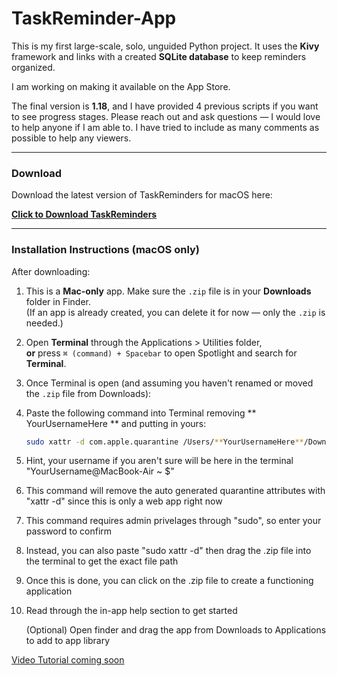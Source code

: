 # TaskReminder-App

This is my first large-scale, solo, unguided Python project. It uses the **Kivy** framework and links with a created **SQLite database** to keep reminders organized.

I am working on making it available on the App Store.

The final version is **1.18**, and I have provided 4 previous scripts if you want to see progress stages. Please reach out and ask questions — I would love to help anyone if I am able to. I have tried to include as many comments as possible to help any viewers.

---

### Download

Download the latest version of TaskReminders for macOS here:

[**Click to Download TaskReminders**](https://github.com/atimmeny27/TaskReminder-App/releases/latest/download/TaskReminders.app.zip)

---

### Installation Instructions (macOS only)

After downloading:

1. This is a **Mac-only** app. Make sure the `.zip` file is in your **Downloads** folder in Finder.  
   (If an app is already created, you can delete it for now — only the `.zip` is needed.)

2. Open **Terminal** through the Applications > Utilities folder,  
   **or** press `⌘ (command) + Spacebar` to open Spotlight and search for **Terminal**.

3. Once Terminal is open (and assuming you haven't renamed or moved the `.zip` file from Downloads):

4. Paste the following command into Terminal removing ** YourUsernameHere ** and putting in yours:

   ```bash
   sudo xattr -d com.apple.quarantine /Users/**YourUsernameHere**/Downloads/TaskReminders.app.zip
   
5. Hint, your username if you aren't sure will be here in the terminal "YourUsername@MacBook-Air ~ $"
10. This command will remove the auto generated quarantine attributes with "xattr -d" since this is only a web app right now
11. This command requires admin privelages through "sudo", so enter your password to confirm

12. Instead, you can also paste "sudo xattr -d" then drag the .zip file into the terminal to get the exact file path 
13. Once this is done, you can click on the .zip file to create a functioning application
14. Read through the in-app help section to get started
   
    (Optional) Open finder and drag the app from Downloads to Applications to add to app library

[Video Tutorial coming soon]()
